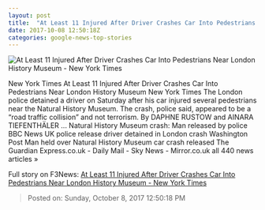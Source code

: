 ```yaml
---
layout: post
title:  "At Least 11 Injured After Driver Crashes Car Into Pedestrians Near London History Museum - New York Times"
date: 2017-10-08 12:50:18Z
categories: google-news-top-stories
---
```


![At Least 11 Injured After Driver Crashes Car Into Pedestrians Near London History Museum - New York Times](https://static01.nyt.com/images/2017/10/08/world/europe/london-img2/london-img2-facebookJumbo-v3.jpg)

New York Times At Least 11 Injured After Driver Crashes Car Into Pedestrians Near London History Museum New York Times The London police detained a driver on Saturday after his car injured several pedestrians near the Natural History Museum. The crash, police said, appeared to be a “road traffic collision” and not terrorism. By DAPHNE RUSTOW and AINARA TIEFENTHÄLER ... Natural History Museum crash: Man released by police BBC News UK police release driver detained in London crash Washington Post Man held over Natural History Museum car crash released The Guardian Express.co.uk - Daily Mail - Sky News - Mirror.co.uk all 440 news articles »


Full story on F3News: [At Least 11 Injured After Driver Crashes Car Into Pedestrians Near London History Museum - New York Times](http://www.f3nws.com/n/jByCMF)

> Posted on: Sunday, October 8, 2017 12:50:18 PM
